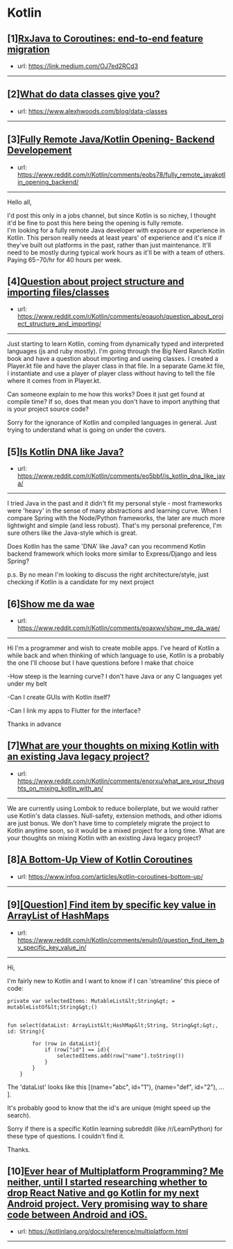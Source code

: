 # Kotlin
## [1][RxJava to Coroutines: end-to-end feature migration](https://www.reddit.com/r/Kotlin/comments/eojnzx/rxjava_to_coroutines_endtoend_feature_migration/)
- url: https://link.medium.com/OJ7ed2RCd3
---

## [2][What do data classes give you?](https://www.reddit.com/r/Kotlin/comments/eo5zpy/what_do_data_classes_give_you/)
- url: https://www.alexhwoods.com/blog/data-classes
---

## [3][Fully Remote Java/Kotlin Opening- Backend Developement](https://www.reddit.com/r/Kotlin/comments/eobs78/fully_remote_javakotlin_opening_backend/)
- url: https://www.reddit.com/r/Kotlin/comments/eobs78/fully_remote_javakotlin_opening_backend/
---
Hello all,

I'd post this only in a jobs channel, but since Kotlin is so nichey, I thought it'd be fine to post this here being the opening is fully remote.  
I'm looking for a fully remote Java developer with exposure or experience in Kotlin. This person really needs at least  years' of experience and it's nice if they've built out platforms in the past, rather than just maintenance. It'll need to be mostly during typical work hours as it'll be with a team of others. Paying $65-$70/hr for 40 hours per week.
## [4][Question about project structure and importing files/classes](https://www.reddit.com/r/Kotlin/comments/eoauoh/question_about_project_structure_and_importing/)
- url: https://www.reddit.com/r/Kotlin/comments/eoauoh/question_about_project_structure_and_importing/
---
Just starting to learn Kotlin, coming from dynamically typed and interpreted languages (js and ruby mostly).  I'm going through the Big Nerd Ranch Kotlin book and have a question about importing and useing classes.  I created a Player.kt file and have the player class in that file.  In a separate Game.kt file, I instantiate and use a player of player class without having to tell the file where it comes from in Player.kt. 

Can someone explain to me how this works?  Does it just get found at compile time?  If so, does that mean you don't have to import anything that is your project source code? 

Sorry for the ignorance of Kotlin and compiled languages in general.  Just trying to understand what is going on under the covers.
## [5][Is Kotlin DNA like Java?](https://www.reddit.com/r/Kotlin/comments/eo5bbf/is_kotlin_dna_like_java/)
- url: https://www.reddit.com/r/Kotlin/comments/eo5bbf/is_kotlin_dna_like_java/
---
I tried Java in the past and it didn't fit my personal style - most frameworks were 'heavy' in the sense of many abstractions and learning curve. When I compare Spring with the Node/Python frameworks, the later are much more lightwight and simple (and less robust). That's my personal preference, I'm sure others like the Java-style which is great.  


Does Kotlin has the same 'DNA' like Java? can you recommend Kotlin backend framework which looks more similar to Express/Django and less Spring?  


p.s. By no mean I'm looking to discuss the right architecture/style, just checking if Kotlin is a candidate for my next project
## [6][Show me da wae](https://www.reddit.com/r/Kotlin/comments/eoaxwv/show_me_da_wae/)
- url: https://www.reddit.com/r/Kotlin/comments/eoaxwv/show_me_da_wae/
---
Hi I'm a programmer and wish to create mobile apps. I've heard of Kotlin a while back and when thinking of which language to use, Kotlin is a probably the one I'll choose but I have questions before I make that choice

-How steep is the learning curve? I don't have Java or any C languages yet under my belt

-Can I create GUIs with Kotlin itself?

-Can I link my apps to Flutter for the interface?

Thanks in advance
## [7][What are your thoughts on mixing Kotlin with an existing Java legacy project?](https://www.reddit.com/r/Kotlin/comments/enorxu/what_are_your_thoughts_on_mixing_kotlin_with_an/)
- url: https://www.reddit.com/r/Kotlin/comments/enorxu/what_are_your_thoughts_on_mixing_kotlin_with_an/
---
We are currently using Lombok to reduce boilerplate, but we would rather use Kotlin's data classes. Null-safety, extension methods, and other idioms are just bonus. We don't have time to completely migrate the project to Kotlin anytime soon, so it would be a mixed project for a long time. What are your thoughts on mixing Kotlin with an existing Java legacy project?
## [8][A Bottom-Up View of Kotlin Coroutines](https://www.reddit.com/r/Kotlin/comments/enpt0q/a_bottomup_view_of_kotlin_coroutines/)
- url: https://www.infoq.com/articles/kotlin-coroutines-bottom-up/
---

## [9][[Question] Find item by specific key value in ArrayList of HashMaps](https://www.reddit.com/r/Kotlin/comments/enuln0/question_find_item_by_specific_key_value_in/)
- url: https://www.reddit.com/r/Kotlin/comments/enuln0/question_find_item_by_specific_key_value_in/
---
Hi,

I'm fairly new to Kotlin and I want to know if I can 'streamline' this piece of code:

    private var selectedItems: MutableList&lt;String&gt; = mutableListOf&lt;String&gt;()
    
    
    fun select(dataList: ArrayList&lt;HashMap&lt;String, String&gt;&gt;, id: String){
    
            for (row in dataList){
                if (row["id"] == id){
                    selectedItems.add(row["name"].toString())
                }
            }
        }

The 'dataList' looks like this \[(name="abc", id="1"), (name="def", id="2"), ... \].

It's probably good to know that the id's are unique (might speed up the search). 

Sorry if there is a specific Kotlin learning subreddit (like /r/LearnPython) for these type of questions. I couldn't find it.

Thanks.
## [10][Ever hear of Multiplatform Programming? Me neither, until I started researching whether to drop React Native and go Kotlin for my next Android project. Very promising way to share code between Android and iOS.](https://www.reddit.com/r/Kotlin/comments/enzpdo/ever_hear_of_multiplatform_programming_me_neither/)
- url: https://kotlinlang.org/docs/reference/multiplatform.html
---

